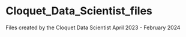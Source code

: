 # Cloquet_Data_Scientist_files
Files created by the Cloquet Data Scientist April 2023 - February 2024
